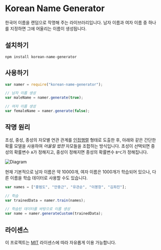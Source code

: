 # Korean Name Generator

한국어 이름을 랜덤으로 작명해 주는 라이브러리입니다. 남자 이름과 여자 이름 중 하나를 지정하면 그에 어울리는 이름이 생성됩니다.

## 설치하기
```
npm install korean-name-generator
```

## 사용하기
```javascript
var namer = require("korean-name-generator");

// 남자 이름 생성
var maleName = namer.generate(true);

// 여자 이름 생성
var femaleName = namer.generate(false);
```

## 작명 원리

초성, 중성, 종성의 자모별 연관 관계를 [인접행렬](https://en.wikipedia.org/wiki/Adjacency_matrix) 형태로 도출한 후, 아래와 같은 간단한 확률 모델을 사용하여 *어울릴 법한* 자모들을 조합하는 방식입니다. 초성이 선택되면 중성의 확률변수 `A`가 정해지고, 중성이 정해지면 종성의 확률변수 `B*C`가 정해집니다.

![Diagram](https://user-images.githubusercontent.com/6297755/29570112-74a030aa-8790-11e7-906a-e479e982fe08.png)

현재 기본적으로 남자 이름은 약 10000개, 여자 이름은 1000개가 학습되어 있으나, 다른 이름을 학습 데이터로 사용할 수도 있습니다.
```javascript
var names = ["홍범도", "안중근", "유관순", "이봉창", "김좌진"];

// 학습
var trainedData = namer.train(names);

// 학습된 데이터를 바탕으로 이름 생성
var name = namer.generateCustom(trainedData);
```

## 라이센스
이 프로젝트는 [MIT]() 라이센스에 따라 자유롭게 이용 가능합니다.